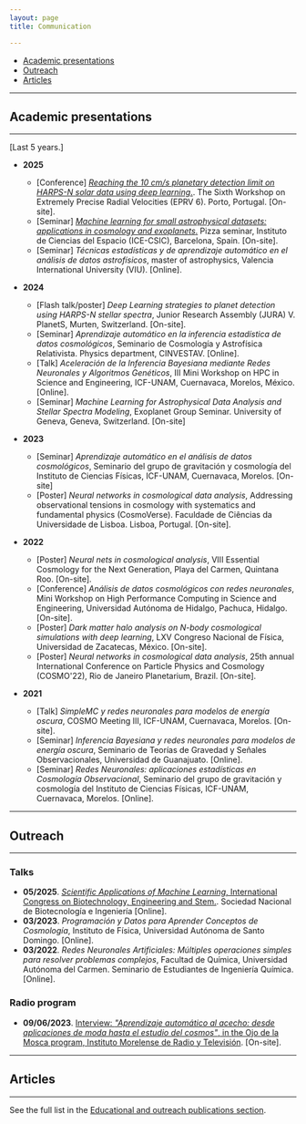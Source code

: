 ```yaml
---
layout: page
title: Communication

---
```



- [Academic presentations](#academic-presentations)
- [Outreach](#outreach)
- [Articles](#articles)

-----------------------------------------------------------

## Academic presentations
-----
[Last 5 years.]

- **2025**
	- [Conference] [*Reaching the 10 cm/s planetary detection limit on HARPS-N solar data using deep learning*.](https://www.iastro.pt/research/conferences/eprv6/EPRV6-programme.pdf). The Sixth Workshop on Extremely Precise Radial Velocities (EPRV 6).  Porto, Portugal. [On-site].
	- [Seminar] [*Machine learning for small astrophysical datasets: applications in cosmology and exoplanets*.](https://www.youtube.com/watch?v=4C8xfMJwTZE&t=114s) Pizza seminar, Instituto de Ciencias del Espacio (ICE-CSIC), Barcelona, Spain. [On-site].
	- [Seminar] *Técnicas estadísticas y de aprendizaje automático en el análisis de datos astrofísicos*, master of astrophysics, Valencia International University (VIU). [Online].

- **2024**
	- [Flash talk/poster] *Deep Learning strategies to planet detection using HARPS-N stellar spectra*, Junior Research Assembly (JURA) V. PlanetS, Murten, Switzerland. [On-site].
	- [Seminar] *Aprendizaje automático en la inferencia estadística de datos cosmológicos*, Seminario de Cosmología y Astrofísica Relativista. Physics department, CINVESTAV. [Online].
	- [Talk] *Aceleración de la Inferencia Bayesiana mediante Redes Neuronales y Algoritmos Genéticos*, III Mini Workshop on HPC in Science and Engineering, ICF-UNAM, Cuernavaca, Morelos, México. [Online].
	- [Seminar] *Machine Learning for Astrophysical Data Analysis and Stellar Spectra Modeling*, Exoplanet Group Seminar. University of Geneva, Geneva, Switzerland. [On-site]

- **2023** 
	- [Seminar] *Aprendizaje automático en el análisis de datos cosmológicos*, Seminario del grupo de gravitación y cosmología del Instituto de Ciencias Físicas, ICF-UNAM, Cuernavaca, Morelos. [On-site]
	- [Poster] *Neural networks in cosmological data analysis*, Addressing observational tensions in cosmology with systematics and fundamental physics (CosmoVerse). Faculdade de Ciências da Universidade de Lisboa. Lisboa, Portugal. [On-site].

- **2022** 
	- [Poster] *Neural nets in cosmological analysis*, VIII Essential Cosmology for the Next Generation, Playa del Carmen, Quintana Roo. [On-site].
	- [Conference] *Análisis de datos cosmológicos con redes neuronales*, Mini Workshop on High Performance Computing in Science and Engineering, Universidad Autónoma de Hidalgo, Pachuca, Hidalgo. [On-site].
	- [Poster] *Dark matter halo analysis on N-body cosmological simulations with deep learning*, LXV Congreso Nacional de Física, Universidad de Zacatecas, México. [On-site].
	- [Poster] *Neural networks in cosmological data analysis*, 25th annual International Conference on Particle Physics and Cosmology (COSMO'22), Rio de Janeiro Planetarium, Brazil. [On-site].

- **2021** 
	- [Talk] *SimpleMC y redes neuronales para modelos de energía oscura*, COSMO Meeting III, ICF-UNAM, Cuernavaca, Morelos. [On-site].
	- [Seminar] *Inferencia Bayesiana y redes neuronales para modelos de energía oscura*, Seminario de Teorías de Gravedad y Señales Observacionales, Universidad de Guanajuato. [Online].
	- [Seminar] *Redes Neuronales: aplicaciones estadísticas en Cosmología Observacional*, Seminario del grupo de gravitación y cosmología del Instituto de Ciencias Físicas, ICF-UNAM, Cuernavaca, Morelos. [Online].

<!--	
- **2020** 

	- [Poster] *Neural network training within a Bayesian inference framework*, X International Congress of Physics Engineering, UAM-Azcapotzalco, CDMX. [Online].
	- [Poster] *The inverse problem of a dynamical system solved with genetic algorithms*, X International Congress of Physics Engineering, UAM-Azcapotzalco, CDMX. [Online].
	- [Poster] *Data Mining applied to interventional cardiology procedures*, X International Congress of Physics Engineering, UAM-Azcapotzalco, CDMX. [Online].
	- [Seminar] *Muestreo anidado, redes neuronales y SimpleMC*, Seminario del grupo de gravitación y cosmología del Instituto de Ciencias Físicas, ICF-UNAM, Cuernavaca, Morelos.
	- [Talk] *Métodos estadísticos con redes neuronales en cosmología observacional*, V Encuentro de Modelado Matemático en Física y Geometría, BUAP, MCTP.
	- [Seminar] *Redes Neuronales aplicadas a métodos estadísticos de la Cosmología Observacional*, Seminario de estudiantes de cosmología, Cuernavaca, Morelos. 


- **2019** 
	- [Poster] *Artificial Neural Networks as optimizers in Bayesian inference*, I Taller conjunto de Deep Learning y Ciencia de Datos, CIMAT, Guanajuato, México.
	- [Poster] *Estado del arte de la aplicación de las Redes Neuronales Artificiales en Radiología diagnóstica*, XIX International Symposium on Solid State Dosimetry, Zacatecas, México.
   - **2018** 
	- [Talk] *Algoritmos de ciencias de datos para vacíos cósmicos*, Escuela Nacional de Cosmología Guanajuato. Guanajuato, México.
	- [Poster] *Cosmological evolution for magnetic universe based in a simple nonlinear electrodynamics*, IX International Congress of Physics Engineering, UAM-Azcapotzalco, CDMX.
	- [Poster] *Cosmic voids, spatial algorithms and data structures*, IX International Congress of Physics Engineering, UAM-Azcapotzalco, CDMX.
- **2017**
	- [Talk] *Analisis de datos cosmológicos para el estudio de vacíos cósmicos*, Simposio de Tecnología Avanzada, CDMX. 
	- [Conference] *La Realidad Aumentada como herramienta didáctica en geometría 3D*, LASERA, CDMX.  -->


--------

## Outreach
------------


### Talks


- **05/2025**. [*Scientific Applications of Machine Learning*, International Congress on Biotechnology, Engineering and Stem.](https://sites.google.com/view/congresosonabiin/home?authuser=0). Sociedad Nacional de Biotecnología e Ingeniería [Online].
- **03/2023**. *Programación y Datos para Aprender Conceptos de Cosmología*, Instituto de Física, Universidad Autónoma de Santo Domingo. [Online].
- **03/2022**. *Redes Neuronales Artificiales: Múltiples operaciones simples para resolver problemas complejos*, Facultad de Química, Universidad Autónoma del Carmen. Seminario de Estudiantes de Ingeniería Química. [Online].

### Radio program

- **09/06/2023**. [Interview: *"Aprendizaje automático al acecho: desde aplicaciones de moda hasta el estudio del cosmos"*, in the Ojo de la Mosca program, Instituto Morelense de Radio y Televisión](https://www.facebook.com/ICFUNAM/posts/637723451719394). [On-site].


---------

## Articles
-----------

See the full list in the [Educational and outreach publications section](https://igomezv.github.io/publications/#educational-and-outreach).
